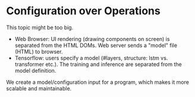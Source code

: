 Configuration over Operations
===

This topic might be too big.

* Web Browser: UI rendering (drawing components on screen) is separated from the HTML DOMs. Web server sends a "model" file (HTML) to browser.
* Tensorflow: users specify a model (#layers, structure: lstm vs. transformer etc.). The training and inference are separated from the model definition.

We create a model/configuration input for a program, which makes it more scalable and maintainable.
